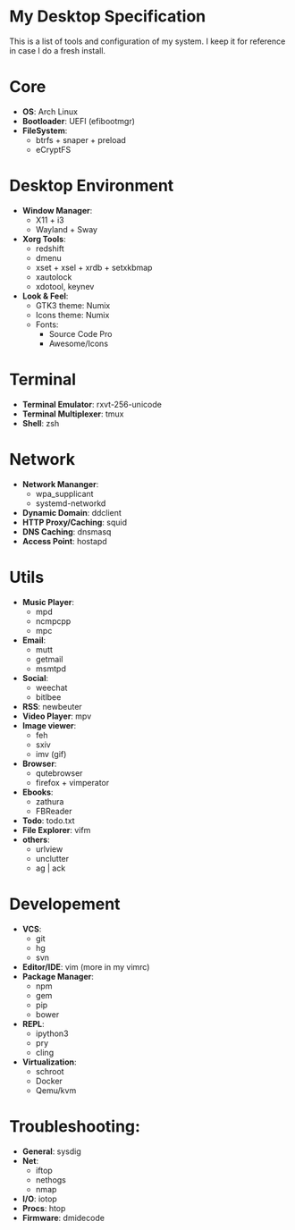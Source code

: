 My Desktop Specification
========================

This is a list of tools and configuration of my system. I keep it for reference
in case I do a fresh install.

# Core

- **OS**: Arch Linux
- **Bootloader**: UEFI (efibootmgr)
- **FileSystem**:
    - btrfs + snaper + preload
    - eCryptFS

# Desktop Environment

- **Window Manager**:
    - X11 + i3
    - Wayland + Sway
- **Xorg Tools**:
    - redshift
    - dmenu
    - xset + xsel + xrdb + setxkbmap
    - xautolock
    - xdotool, keynev
- **Look & Feel**:
    - GTK3 theme: Numix
    - Icons theme: Numix
    - Fonts:
        - Source Code Pro
        - Awesome/Icons

# Terminal

- **Terminal Emulator**: rxvt-256-unicode
- **Terminal Multiplexer**: tmux
- **Shell**: zsh

# Network

- **Network Mananger**:
    - wpa_supplicant
    - systemd-networkd
- **Dynamic Domain**: ddclient
- **HTTP Proxy/Caching**: squid
- **DNS Caching**: dnsmasq
- **Access Point**: hostapd

# Utils

- **Music Player**:
    - mpd
    - ncmpcpp
    - mpc
- **Email**:
    - mutt
    - getmail
    - msmtpd
- **Social**:
    - weechat
    - bitlbee
- **RSS**: newbeuter
- **Video Player**: mpv
- **Image viewer**:
    - feh
    - sxiv
    - imv (gif)
- **Browser**:
    - qutebrowser
    - firefox + vimperator
- **Ebooks**:
    - zathura
    - FBReader
- **Todo**: todo.txt
- **File Explorer**: vifm
- **others**:
    - urlview
    - unclutter
    - ag | ack

# Developement

- **VCS**:
    - git
    - hg
    - svn
- **Editor/IDE**: vim (more in my vimrc)
- **Package Manager**:
    - npm
    - gem
    - pip
    - bower
- **REPL**:
    - ipython3
    - pry
    - cling
- **Virtualization**:
  - schroot
  - Docker
  - Qemu/kvm

# Troubleshooting:

- **General**: sysdig
- **Net**:
    - iftop
    - nethogs
    - nmap
- **I/O**: iotop
- **Procs**: htop
- **Firmware**: dmidecode
